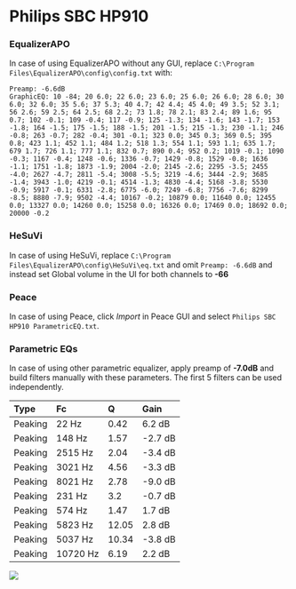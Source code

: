 # Philips SBC HP910

### EqualizerAPO
In case of using EqualizerAPO without any GUI, replace `C:\Program Files\EqualizerAPO\config\config.txt`
with:
```
Preamp: -6.6dB
GraphicEQ: 10 -84; 20 6.0; 22 6.0; 23 6.0; 25 6.0; 26 6.0; 28 6.0; 30 6.0; 32 6.0; 35 5.6; 37 5.3; 40 4.7; 42 4.4; 45 4.0; 49 3.5; 52 3.1; 56 2.6; 59 2.5; 64 2.5; 68 2.2; 73 1.8; 78 2.1; 83 2.4; 89 1.6; 95 0.7; 102 -0.1; 109 -0.4; 117 -0.9; 125 -1.3; 134 -1.6; 143 -1.7; 153 -1.8; 164 -1.5; 175 -1.5; 188 -1.5; 201 -1.5; 215 -1.3; 230 -1.1; 246 -0.8; 263 -0.7; 282 -0.4; 301 -0.1; 323 0.0; 345 0.3; 369 0.5; 395 0.8; 423 1.1; 452 1.1; 484 1.2; 518 1.3; 554 1.1; 593 1.1; 635 1.7; 679 1.7; 726 1.1; 777 1.1; 832 0.7; 890 0.4; 952 0.2; 1019 -0.1; 1090 -0.3; 1167 -0.4; 1248 -0.6; 1336 -0.7; 1429 -0.8; 1529 -0.8; 1636 -1.1; 1751 -1.8; 1873 -1.9; 2004 -2.0; 2145 -2.6; 2295 -3.5; 2455 -4.0; 2627 -4.7; 2811 -5.4; 3008 -5.5; 3219 -4.6; 3444 -2.9; 3685 -1.4; 3943 -1.0; 4219 -0.1; 4514 -1.3; 4830 -4.4; 5168 -3.8; 5530 -0.9; 5917 -0.1; 6331 -2.8; 6775 -6.0; 7249 -6.8; 7756 -7.6; 8299 -8.5; 8880 -7.9; 9502 -4.4; 10167 -0.2; 10879 0.0; 11640 0.0; 12455 0.0; 13327 0.0; 14260 0.0; 15258 0.0; 16326 0.0; 17469 0.0; 18692 0.0; 20000 -0.2
```

### HeSuVi
In case of using HeSuVi, replace `C:\Program Files\EqualizerAPO\config\HeSuVi\eq.txt` and omit `Preamp:
-6.6dB` and instead set Global volume in the UI for both channels to **-66**

### Peace
In case of using Peace, click *Import* in Peace GUI and select `Philips SBC HP910 ParametricEQ.txt`.

### Parametric EQs
In case of using other parametric equalizer, apply preamp of **-7.0dB** and build filters manually with
these parameters. The first 5 filters can be used independently.

| Type    | Fc       |     Q | Gain    |
|:--------|:---------|:------|:--------|
| Peaking | 22 Hz    |  0.42 | 6.2 dB  |
| Peaking | 148 Hz   |  1.57 | -2.7 dB |
| Peaking | 2515 Hz  |  2.04 | -3.4 dB |
| Peaking | 3021 Hz  |  4.56 | -3.3 dB |
| Peaking | 8021 Hz  |  2.78 | -9.0 dB |
| Peaking | 231 Hz   |  3.2  | -0.7 dB |
| Peaking | 574 Hz   |  1.47 | 1.7 dB  |
| Peaking | 5823 Hz  | 12.05 | 2.8 dB  |
| Peaking | 5037 Hz  | 10.34 | -3.8 dB |
| Peaking | 10720 Hz |  6.19 | 2.2 dB  |

![](https://raw.githubusercontent.com/jaakkopasanen/AutoEq/master/results/innerfidelity/sbaf-serious/Philips%20SBC%20HP910/Philips%20SBC%20HP910.png)
